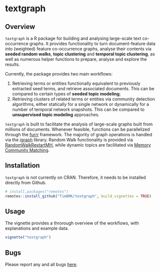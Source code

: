 # textgraph

## Overview
`textgraph` is a R package for building and analysing large-scale text co-occurrence graphs. It provides functionality to turn document-feature data into (weighted) feature co-occurrence graphs, 
analyse their contents via **seeded random walks**, **topic clustering** and **temporal topic clustering**, as well as numerous helper functions to prepare, analyse and explore the results.

Currently, the package provides two main workflows:
1) Retrieving terms or entities functionally equivalent to previously extracted seed terms, and retrieve associated documents. This can be compared to certain types of **seeded topic modeling**;
2) Retrieving clusters of related terms or entities via community detection algorithms, either statically for a single network or dynamically for a number of temporal network snapshots. This can be compared to **unsupervised topic modeling** approaches.

`textgraph` is built to facilitate the analysis of large-scale graphs built from millions of documents. Whenever feasible, functions can be parallelized through the [furrr](https://github.com/DavisVaughan/furrr) framework. The majority of graph operations
is handled via the [igraph](https://github.com/igraph/rigraph/) library. Random Walk functionality is provided via [RandomWalkRestartMH](https://github.com/alberto-valdeolivas/RandomWalkRestartMH/tree/master), while dynamic topics are facilitated via
[Memory Community Matching](https://github.com/philipplorenz/memory_community_matching).

## Installation
`textgraph` is not currently on CRAN. Therefore, it needs to be installed directly from Github.
```R
# install.packages("remotes")
remotes::install_github("TimBMK/textgraph", build_vignettes = TRUE)
```

## Usage
The vignette provides a throrough overview of the workflows, with explanations and example data.
```R
vignette("textgraph")
```

## Bugs
Please report any and all bugs [here](https://github.com/TimBMK/textgraph/issues).
